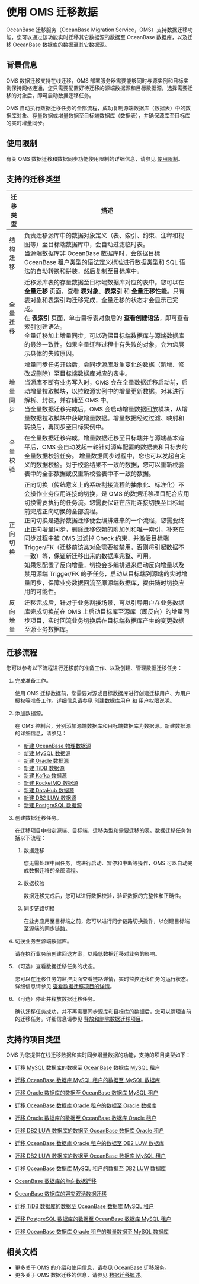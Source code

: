 # 使用 OMS 迁移数据

OceanBase 迁移服务（OceanBase Migration Service，OMS）支持数据迁移功能，您可以通过该功能实时迁移其它数据源的数据至 OceanBase 数据库，以及迁移 OceanBase 数据库的数据至其它数据源。

## 背景信息

OMS 数据迁移支持在线迁移，OMS 部署服务器需要能够同时与源实例和目标实例保持网络连通，您只需要配置好待迁移的源端数据源和目标数据源，选择需要迁移的对象后，即可启动数据迁移任务。

OMS 自动执行数据迁移任务的全部流程，成功复制源端数据库（数据表）中的数据库对象、存量数据或增量数据至目标端数据库（数据表），并确保源库至目标库的实时增量同步。

## 使用限制

有关 OMS 数据迁移和数据同步功能使用限制的详细信息，请参见 [使用限制](https://www.oceanbase.com/docs/enterprise-oms-doc-cn-1000000000091381)。

## 支持的迁移类型

| **迁移类型** |   **描述**  |
|--------------|---------------------------------------------------|
| 结构迁移     | 负责迁移源库中的数据对象定义（表、索引、约束、注释和视图等）至目标端数据库中，会自动过滤临时表。 <br>当源端数据库非 OceanBase 数据库时，会依据目标 OceanBase 租户类型的语法定义标准进行数据类型和 SQL 语法的自动转换和拼装，然后复制至目标库中。    |
| 全量迁移     | 迁移源库表的存量数据至目标端数据库对应的表中。您可以在 **全量迁移** 页面，查看 **表对象**、**表索引** 和 **全量迁移性能**。只有表对象和表索引均迁移完成，全量迁移的状态才会显示已完成。<br>在 **表索引** 页面，单击目标表对象后的 **查看创建语法**，即可查看索引创建语法。 <br>全量迁移加上增量同步，可以确保目标端数据库与源端数据库的最终一致性。如果全量迁移过程中有失败的对象，会为您展示具体的失败原因。       |
| 增量同步     | 增量同步任务开始后，会同步源库发生变化的数据（新增、修改或删除）至目标端数据库对应的表中。<br> 当源库不断有业务写入时，OMS 会在全量数据迁移启动前，启动增量拉取模块，以拉取源实例中的增量更新数据，对其进行解析、封装，并存储至 OMS 中。 <br>当全量数据迁移完成后，OMS 会启动增量数据回放模块，从增量数据拉取模块中获取增量数据。增量数据经过过滤、映射和转换后，再同步至目标实例中。                                                                                    |
| 全量校验     | 在全量数据迁移完成，增量数据迁移至目标端并与源端基本追平后，OMS 会自动发起一轮针对源库配置的数据表和目标表的全量数据校验任务。 增量数据同步过程中，您也可以发起自定义的数据校检。对于校验结果不一致的数据，您可以重新校验表中的全部数据或仅重新校验表中不一致的数据。       |
| 正向切换     | 正向切换（传统意义上的系统割接流程的抽象化、标准化）不会操作业务应用连接的切换，是 OMS 的数据迁移项目配合应用切换需要执行的任务流。您需要保证在应用连接切换至目标端前完成正向切换的全部流程。<br>正向切换是选择数据迁移便会编排进来的一个流程，您需要终止正向增量同步，删除迁移依赖的附加列和唯一索引，补充在同步过程中被 OMS 过滤掉 Check 约束，并激活目标端 Trigger/FK（迁移前该类对象需要被禁用，否则将引起数据不一致）等，保证新迁移出来的数据库完整、可用。<br>如果您配置了反向增量，切换会多编排进来启动反向增量以及禁用源端 Trigger/FK 的子任务，启动从目标端到源端的实时增量同步，保障业务数据回流至原源端数据库，提供随时切换应用的可能性。 |
| 反向增量     | 迁移完成后，针对于业务割接场景，可以引导用户在业务数据库完成切换前在 OMS 上启动目标库至源库（即反向）的增量同步项目，实时回流业务切换后在目标端数据库产生的变更数据至源业务数据库。|

## 迁移流程

您可以参考以下流程进行迁移前的准备工作、以及创建、管理数据迁移任务：

1. 完成准备工作。

   使用 OMS 迁移数据前，您需要对源或目标数据库进行创建迁移用户、为用户授权等准备工作。详细信息请参见 [创建数据库用户](https://www.oceanbase.com/docs/enterprise-oms-doc-cn-1000000000091344) 和 [用户权限说明](https://www.oceanbase.com/docs/enterprise-oms-doc-cn-1000000000091341)。

2. 添加数据源。

   在 OMS 控制台，分别添加源端数据库和目标端数据库为数据源。新建数据源的详细信息，请参见：
   * [新建 OceanBase 物理数据源](https://www.oceanbase.com/docs/enterprise-oms-doc-cn-1000000000091584)
   * [新建 MySQL 数据源](https://www.oceanbase.com/docs/enterprise-oms-doc-cn-1000000000091474)
   * [新建 Oracle 数据源](https://www.oceanbase.com/docs/enterprise-oms-doc-cn-1000000000091476)
   * [新建 TiDB 数据源](https://www.oceanbase.com/docs/enterprise-oms-doc-cn-1000000000091470)
   * [新建 Kafka 数据源](https://www.oceanbase.com/docs/enterprise-oms-doc-cn-1000000000091468)
   * [新建 RocketMQ 数据源](https://www.oceanbase.com/docs/enterprise-oms-doc-cn-1000000000091471)
   * [新建 DataHub 数据源](https://www.oceanbase.com/docs/enterprise-oms-doc-cn-1000000000091473)
   * [新建 DB2 LUW 数据源](https://www.oceanbase.com/docs/enterprise-oms-doc-cn-1000000000091469)
   * [新建 PostgreSQL 数据源](https://www.oceanbase.com/docs/enterprise-oms-doc-cn-1000000000091472)

3. 创建数据迁移任务。

   在迁移项目中指定源端、目标端、迁移类型和需要迁移的表。数据迁移任务包括以下流程：

   1. 数据迁移

      您无需处理中间任务，或进行启动、暂停和中断等操作，OMS 可以自动完成数据迁移的全部流程。

   2. 数据校验

      数据迁移完成后，您可以进行数据校验，验证数据的完整性和正确性。

   3. 同步链路切换

      在业务应用至目标端之前，您可以进行同步链路切换操作，以创建目标端至源端的同步链路。

4. 切换业务至源端数据库。

   请在执行业务前创建回退方案，以降低数据迁移对业务的影响。

5. （可选）查看数据迁移任务的状态。

   您可以在迁移任务的监控页面查看链路详情，实时监控迁移任务的运行状态。详细信息请参见 [查看数据迁移项目的详情](https://www.oceanbase.com/docs/enterprise-oms-doc-cn-1000000000091492)。

6. （可选）停止并释放数据迁移任务。

   确认迁移任务成功，并不再需要同步源库和目标库的数据后，您可以清理当前的迁移任务。详细信息请参见 [释放和删除数据迁移项目](https://www.oceanbase.com/docs/enterprise-oms-doc-cn-1000000000091493)。

## 支持的项目类型

OMS 为您提供在线迁移数据和实时同步增量数据的功能，支持的项目类型如下：

* [迁移 MySQL 数据库的数据至 OceanBase 数据库 MySQL 租户](https://www.oceanbase.com/docs/enterprise-oms-doc-cn-1000000000091373)

* [迁移 OceanBase 数据库 MySQL 租户的数据至 MySQL 数据库](https://www.oceanbase.com/docs/enterprise-oms-doc-cn-1000000000091364)

* [迁移 Oracle 数据库的数据至 OceanBase 数据库 MySQL 租户](https://www.oceanbase.com/docs/enterprise-oms-doc-cn-1000000000091377)

* [迁移 OceanBase 数据库 Oracle 租户的数据至 Oracle 数据库](https://www.oceanbase.com/docs/enterprise-oms-doc-cn-1000000000091379)

* [迁移 Oracle 数据库的数据至 OceanBase 数据库 Oracle 租户](https://www.oceanbase.com/docs/enterprise-oms-doc-cn-1000000000091363)

* [迁移 DB2 LUW 数据库的数据至 OceanBase 数据库 Oracle 租户](https://www.oceanbase.com/docs/enterprise-oms-doc-cn-1000000000091362)

* [迁移 OceanBase 数据库 Oracle 租户的数据至 DB2 LUW 数据库](https://www.oceanbase.com/docs/enterprise-oms-doc-cn-1000000000091372)

* [迁移 DB2 LUW 数据库的数据至 OceanBase 数据库 MySQL 租户](https://www.oceanbase.com/docs/enterprise-oms-doc-cn-1000000000091375)
  
* [迁移 OceanBase 数据库 MySQL 租户的数据至 DB2 LUW 数据库](https://www.oceanbase.com/docs/enterprise-oms-doc-cn-1000000000091368)

* [OceanBase 数据库的单向数据迁移](https://www.oceanbase.com/docs/enterprise-oms-doc-cn-1000000000091365)

* [OceanBase 数据库的容灾双活数据迁移](https://www.oceanbase.com/docs/enterprise-oms-doc-cn-1000000000091376)

* [迁移 TiDB 数据库的数据至 OceanBase 数据库 MySQL 租户](https://www.oceanbase.com/docs/enterprise-oms-doc-cn-1000000000091374)

* [迁移 PostgreSQL 数据库的数据至 OceanBase 数据库 MySQL 租户](https://www.oceanbase.com/docs/enterprise-oms-doc-cn-1000000000091367)

* [迁移 OceanBase 数据库 Oracle 租户的增量数据至 MySQL 数据库](https://www.oceanbase.com/docs/enterprise-oms-doc-cn-1000000000091366)

## 相关文档

* 更多关于 OMS 的介绍和使用信息，请参见 [OceanBase 迁移服务](https://www.oceanbase.com/docs/oms-doc-cn)。
* 更多关于 OMS 数据迁移的信息，请参见 [数据迁移概述](https://www.oceanbase.com/docs/enterprise-oms-doc-cn-1000000000091371)。
